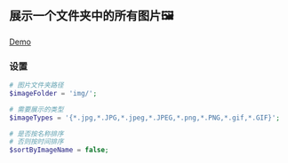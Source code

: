 ## 展示一个文件夹中的所有图片:framed_picture:

[Demo](http://ngu.in/show-all-images-in-a-folder-with-php/)

### 设置

```php
# 图片文件夹路径
$imageFolder = 'img/';

# 需要展示的类型
$imageTypes = '{*.jpg,*.JPG,*.jpeg,*.JPEG,*.png,*.PNG,*.gif,*.GIF}';

# 是否按名称排序
# 否则按时间排序
$sortByImageName = false;
```
